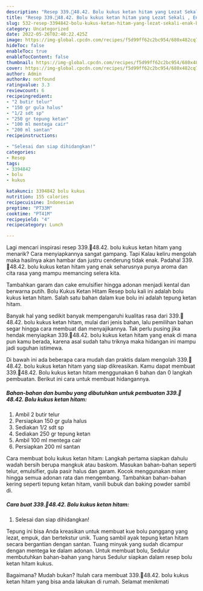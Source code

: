 ```yaml
---
description: "Resep 339.🥰48.42. Bolu kukus ketan hitam yang Lezat Sekali , Enak Banget"
title: "Resep 339.🥰48.42. Bolu kukus ketan hitam yang Lezat Sekali , Enak Banget"
slug: 532-resep-3394842-bolu-kukus-ketan-hitam-yang-lezat-sekali-enak-banget
category: Uncategorized
date: 2022-05-26T02:40:22.425Z
image: https://img-global.cpcdn.com/recipes/f5d99ff62c2bc954/680x482cq70/3394842-bolu-kukus-ketan-hitam-foto-resep-utama.jpg
hideToc: false
enableToc: true
enableTocContent: false
thumbnail: https://img-global.cpcdn.com/recipes/f5d99ff62c2bc954/680x482cq70/3394842-bolu-kukus-ketan-hitam-foto-resep-utama.jpg
cover: https://img-global.cpcdn.com/recipes/f5d99ff62c2bc954/680x482cq70/3394842-bolu-kukus-ketan-hitam-foto-resep-utama.jpg
author: Admin
authorAv: notfound
ratingvalue: 3.3
reviewcount: 6
recipeingredient:
- "2 butir telur"
- "150 gr gula halus"
- "1/2 sdt sp"
- "250 gr tepung ketan"
- "100 ml mentega cair"
- "200 ml santan"
recipeinstructions:

- "Selesai dan siap dihidangkan!"
categories:
- Resep
tags:
- 3394842
- bolu
- kukus

katakunci: 3394842 bolu kukus 
nutrition: 155 calories
recipecuisine: Indonesian
preptime: "PT33M"
cooktime: "PT41M"
recipeyield: "4"
recipecategory: Lunch

---
```



Lagi mencari inspirasi resep 339.🥰48.42. bolu kukus ketan hitam yang menarik? Cara menyiapkannya sangat gampang. Tapi Kalau keliru mengolah maka hasilnya akan hambar dan justru cenderung tidak enak. Padahal 339.🥰48.42. bolu kukus ketan hitam yang enak seharusnya punya aroma dan cita rasa yang mampu memancing selera kita.


Tambahkan garam dan cake emulsifier hingga adonan menjadi kental dan berwarna putih. Bolu Kukus Ketan Hitam Resep bolu kali ini adalah bolu kukus ketan hitam. Salah satu bahan dalam kue bolu ini adalah tepung ketan hitam.

Banyak hal yang sedikit banyak mempengaruhi kualitas rasa dari 339.🥰48.42. bolu kukus ketan hitam, mulai dari jenis bahan, lalu pemilihan bahan segar hingga cara membuat dan menyajikannya. Tak perlu pusing jika hendak menyiapkan 339.🥰48.42. bolu kukus ketan hitam yang enak di mana pun kamu berada, karena asal sudah tahu triknya maka hidangan ini mampu jadi suguhan istimewa.


Di bawah ini ada beberapa cara mudah dan praktis dalam mengolah 339.🥰48.42. bolu kukus ketan hitam yang siap dikreasikan. Kamu dapat membuat 339.🥰48.42. Bolu kukus ketan hitam menggunakan 6 bahan dan 0 langkah pembuatan. Berikut ini cara untuk membuat hidangannya.

<!--inarticleads1-->

##### Bahan-bahan dan bumbu yang dibutuhkan untuk pembuatan 339.🥰48.42. Bolu kukus ketan hitam:

1. Ambil 2 butir telur
1. Persiapkan 150 gr gula halus
1. Sediakan 1/2 sdt sp
1. Sediakan 250 gr tepung ketan
1. Ambil 100 ml mentega cair
1. Persiapkan 200 ml santan


Cara membuat bolu kukus ketan hitam: Langkah pertama siapkan dahulu wadah bersih berupa mangkuk atau baskom. Masukan bahan-bahan seperti telur, emulsifier, gula pasir halus dan garam. Kocok menggunakan mixer hingga semua adonan rata dan mengembang. Tambahkan bahan-bahan kering seperti tepung ketan hitam, vanili bubuk dan baking powder sambil di. 

<!--inarticleads2-->

##### Cara buat 339.🥰48.42. Bolu kukus ketan hitam:


1. Selesai dan siap dihidangkan!

Tepung ini bisa Anda kreasikan untuk membuat kue bolu panggang yang lezat, empuk, dan bertekstur unik. Tuang sambil ayak tepung ketan hitam secara bergantian dengan santan. Tuang minyak yang sudah dicampur dengan mentega ke dalam adonan. Untuk membuat bolu, Sedulur membutuhkan bahan-bahan yang harus Sedulur siapkan dalam resep bolu ketan hitam kukus. 

Bagaimana? Mudah bukan? Itulah cara membuat 339.🥰48.42. bolu kukus ketan hitam yang bisa anda lakukan di rumah. Selamat menikmati
